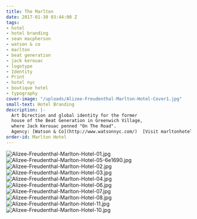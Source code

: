 ```yaml
---
title: The Marlton
date: 2017-01-30 03:44:00 Z
tags:
- hotel
- hotel branding
- sean macpherson
- watson & co
- marlton
- beat generation
- jack kerouac
- logotype
- Identity
- Print
- hotel nyc
- boutique hotel
- typography
cover-image: "/uploads/Alizee-Freudenthal-Marlton-Hotel-Cover1.jpg"
small-text: Hotel Branding
description: |-
  Art Direction and global identity for the former
  house of the Beat Generation in Greenwich Village,
  where Jack Kerouac penned "On The Road".
  Agency: [Watson & Co](http://www.watsonnyc.com/)  [Visit marltonhotel.com](http://marltonhotel.com/)
order-id: Marlton Hotel
---
```


![Alizee-Freudenthal-Marlton-Hotel-01.jpg](/uploads/Alizee-Freudenthal-Marlton-Hotel-01.jpg)![Alizee-Freudenthal-Marlton-Hotel-05-6e1690.jpg](/uploads/Alizee-Freudenthal-Marlton-Hotel-05-6e1690.jpg)![Alizee-Freudenthal-Marlton-Hotel-02.jpg](/uploads/Alizee-Freudenthal-Marlton-Hotel-02.jpg)![Alizee-Freudenthal-Marlton-Hotel-03.jpg](/uploads/Alizee-Freudenthal-Marlton-Hotel-03.jpg)![Alizee-Freudenthal-Marlton-Hotel-04.jpg](/uploads/Alizee-Freudenthal-Marlton-Hotel-04.jpg)![Alizee-Freudenthal-Marlton-Hotel-06.jpg](/uploads/Alizee-Freudenthal-Marlton-Hotel-06.jpg)![Alizee-Freudenthal-Marlton-Hotel-07.jpg](/uploads/Alizee-Freudenthal-Marlton-Hotel-07.jpg)![Alizee-Freudenthal-Marlton-Hotel-08.jpg](/uploads/Alizee-Freudenthal-Marlton-Hotel-08.jpg)![Alizee-Freudenthal-Marlton-Hotel-11.jpg](/uploads/Alizee-Freudenthal-Marlton-Hotel-11.jpg)![Alizee-Freudenthal-Marlton-Hotel-10.jpg](/uploads/Alizee-Freudenthal-Marlton-Hotel-10.jpg)